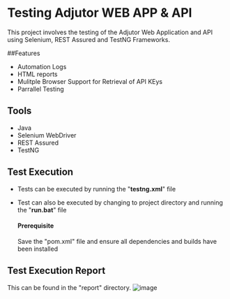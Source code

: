 # Testing Adjutor WEB APP & API
This project involves the testing of the Adjutor Web Application and API using Selenium, REST Assured and TestNG Frameworks.

##Features

- Automation Logs
- HTML reports
- Mulitple Browser Support for Retrieval of API KEys
- Parrallel Testing

##  Tools

- Java
- Selenium WebDriver
- REST Assured
- TestNG

##  Test Execution

- Tests can be executed by running the "**testng.xml**" file
- Test can also be executed by changing to project directory and running the "**run.bat**" file
  ####   Prerequisite
  
  Save the "pom.xml" file and ensure all dependencies and builds have been installed

## Test Execution Report 

This can be found in the "report" directory.
![image](https://github.com/user-attachments/assets/fa34541d-1eb5-4236-b29e-1572e1075aad)
